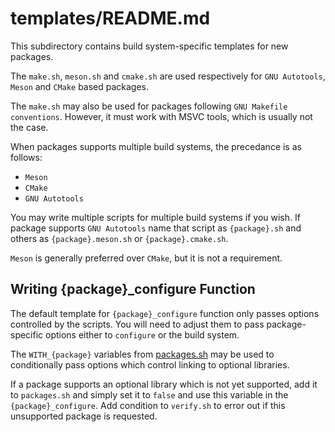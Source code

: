 # templates/README.md

This subdirectory contains build system-specific templates for new packages.

The `make.sh`, `meson.sh` and `cmake.sh` are used respectively for
`GNU Autotools`, `Meson` and `CMake` based packages.

The `make.sh` may also be used for packages following `GNU Makefile conventions`.
However, it must work with MSVC tools, which is usually not the case.

When packages supports multiple build systems, the precedance is as follows:

- `Meson`
- `CMake`
- `GNU Autotools`

You may write multiple scripts for multiple build systems if you wish. If
package supports `GNU Autotools` name that script as `{package}.sh` and others
as `{package}.meson.sh` or `{package}.cmake.sh`.

`Meson` is generally preferred over `CMake`, but it is not a requirement.

## Writing {package}\_configure Function

The default template for `{package}_configure` function only passes options
controlled by the scripts. You will need to adjust them to pass package-specific
options either to `configure` or the build system.

The `WITH_{package}` variables from [packages.sh](/config/packages.sh) may be
used to conditionally pass options which control linking to optional libraries.

If a package supports an optional library which is not yet supported, add it to
`packages.sh` and simply set it to `false` and use this variable in the
`{package}_configure`. Add condition to `verify.sh` to error out if this
unsupported package is requested.
